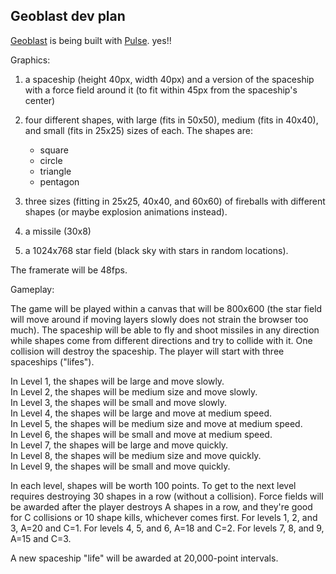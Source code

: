 Geoblast dev plan
-----------------

[Geoblast] is being built with [Pulse].  yes!!

Graphics:

1) a spaceship (height 40px, width 40px) and a version of the spaceship with a force field around it (to fit within 45px from the spaceship's center)
2) four different shapes, with large (fits in 50x50), medium (fits in 40x40), and small (fits in 25x25) sizes of each.  The shapes are:

   - square
   - circle
   - triangle
   - pentagon

3) three sizes (fitting in 25x25, 40x40, and 60x60) of fireballs with different shapes (or maybe explosion animations instead).
4) a missile (30x8)
5) a 1024x768 star field (black sky with stars in random locations).

The framerate will be 48fps.

Gameplay:

The game will be played within a canvas that will be 800x600 (the star field will move around if moving layers slowly does not strain the browser too much).  The spaceship will be able to fly and shoot missiles in any direction while shapes come from different directions and try to collide with it.  One collision will destroy the spaceship.  The player will start with three spaceships ("lifes").
 
In Level 1, the shapes will be large and move slowly.  
In Level 2, the shapes will be medium size and move slowly.  
In Level 3, the shapes will be small and move slowly.  
In Level 4, the shapes will be large and move at medium speed.  
In Level 5, the shapes will be medium size and move at medium speed.  
In Level 6, the shapes will be small and move at medium speed.  
In Level 7, the shapes will be large and move quickly.  
In Level 8, the shapes will be medium size and move quickly.  
In Level 9, the shapes will be small and move quickly.  

In each level, shapes will be worth 100 points.  To get to the next level requires destroying 30 shapes in a row (without a collision).  Force fields will be awarded after the player destroys A shapes in a row, and they're good for C collisions or 10 shape kills, whichever comes first.  For levels 1, 2, and 3, A=20 and C=1.  For levels 4, 5, and 6, A=18 and C=2.  For levels 7, 8, and 9, A=15 and C=3.

A new spaceship "life" will be awarded at 20,000-point intervals.

[Geoblast]: https://github.com/codedr1/geoblast
[Pulse]: http://www.withpulse.com/